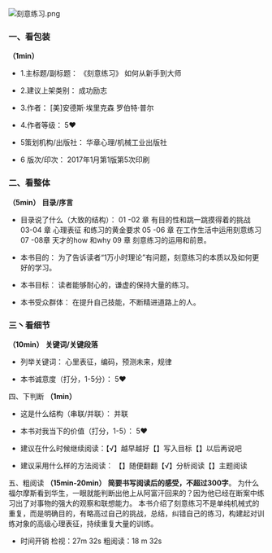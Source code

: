
![刻意练习.png](http://upload-images.jianshu.io/upload_images/669817-2c90e83a8d3f28ef.png?imageMogr2/auto-orient/strip%7CimageView2/2/w/1240)



### 一、看包装
**（1min）**

- 1.主标题/副标题：
《刻意练习》
如何从新手到大师

- 2.建议上架类别：
成功励志
- 3.作者：
[美]安德斯·埃里克森
罗伯特·普尔
- 4.作者等级：
5❤

- 5策划机构/出版社：
华章心理/机械工业出版社
- 6 版次/印次：
2017年1月第1版第5次印刷

### 二、看整体
**（5min）**
 **目录/序言**

- 目录说了什么（大致的结构）：
01 -02 章 有目的性和跳一跳摸得着的挑战
03-04 章 心理表征 和练习的黄金要求
05 -06 章 在工作生活中运用刻意练习
07 -08章 天才的how 和why 
09 章  刻意练习的运用和前景。

- 本书目的：
为了告诉读者“1万小时理论”有问题，刻意练习的本质以及如何更好的学习。

- 本书目标：
读者能够耐心的，谦虚的保持大量的练习。

- 本书受众群体：
在提升自己技能，不断精进道路上的人。

### 三丶看细节
**（10min）**
**关键词/关键段落**

-  列举关键词： 心里表征，编码，预测未来，规律

- 本书诚意度（打分，1-5分）：
5❤ 

四、下判断
**（1min）**


- 这是什么结构（串联/并联）： 并联

- 本书对我当下的价值（打分，1-5）：
5❤ 

- 建议在什么时候继续阅读：【√】越早越好【】写入目标【】以后再说吧

- 建议采用什么样的方法阅读：  【】随便翻翻【√】分析阅读【】主题阅读

五、粗阅读
**（15min-20min）**
**简要书写阅读后的感受，不超过300字**。
为什么福尔摩斯看到华生，一眼就能判断出他上从阿富汗回来的？因为他已经在断案中练习出了对事物的强大的观察和联想能力。
本书介绍了刻意练习不是单纯机械式的重复，而是明确目的，有略高过自己的挑战，总结，纠错自己的练习，构建起对训练对象的高级心理表征，持续重复大量的训练。


- 时间开销
检视：27m 32s 
粗阅读：18 m 32s